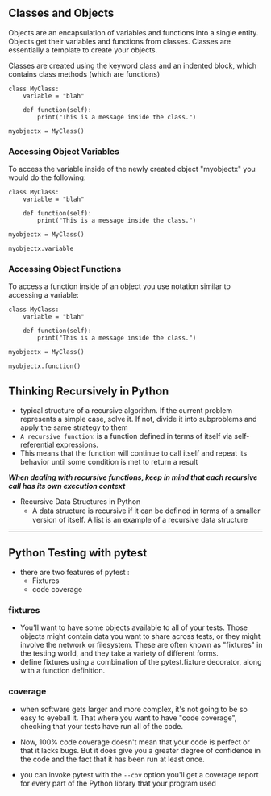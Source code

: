 ## Classes and Objects
Objects are an encapsulation of variables and functions into a single entity. Objects get their variables and functions from classes. Classes are essentially a template to create your objects.

Classes are created using the keyword class and an indented block, which contains class methods (which are functions)
```
class MyClass:
    variable = "blah"

    def function(self):
        print("This is a message inside the class.")

myobjectx = MyClass()

```

### Accessing Object Variables
To access the variable inside of the newly created object "myobjectx" you would do the following:
```
class MyClass:
    variable = "blah"

    def function(self):
        print("This is a message inside the class.")

myobjectx = MyClass()

myobjectx.variable

```
### Accessing Object Functions
To access a function inside of an object you use notation similar to accessing a variable:

```
class MyClass:
    variable = "blah"

    def function(self):
        print("This is a message inside the class.")

myobjectx = MyClass()

myobjectx.function()
```
## Thinking Recursively in Python

* typical structure of a recursive algorithm. If the current problem represents a simple case, solve it. If not, divide it into 
subproblems and apply the same strategy to them
*  `A recursive function`: is a function defined in terms of itself via self-referential expressions.
  * This means that the function will continue to call itself and repeat its behavior until some condition is met to return a result
  
***When dealing with recursive functions, keep in mind that each recursive call has its own execution context***

* Recursive Data Structures in Python
  * A data structure is recursive if it can be deﬁned in terms of a smaller version of itself. A list is
  an example of a recursive data structure
  
-------------------------------------------------------------------------------------------------------------------------------------
## Python Testing with pytest

* there are two features of pytest :
  * Fixtures
  * code coverage

### fixtures 
* You'll want to have some objects available to all of your tests. Those objects might contain data you want to share
across tests, or they might involve the network or filesystem. These are often known as "fixtures" in the testing world, and they take
a variety of different forms.
* define fixtures using a combination of the pytest.fixture decorator, along with a function definition.
### coverage
* when software gets larger and more complex, it's not going to be so easy to eyeball it. That where you want to have "code coverage", checking that
your tests have run all of the code.

* Now, 100% code coverage doesn't mean that your code is perfect or that it lacks bugs. But it does give you a greater degree of
confidence in the code and the fact that it has been run at least once.
* you can invoke pytest with the `--cov` option you'll get a coverage report for every part of the Python library that your program used
